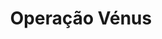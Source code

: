 ---
Numero: 73
title: Operação Vénus
Autor: Leonid Onochko
Co-autor: 
Ano-de-Publicacao: 1963
Titulo-original: ?? ????????? ???????
Tradutor: Rogério Fernandes
Co-tradutor: 
Ano-de-edicao: 1959
alias: Leonid-Onochko
Autor2-alias: 
Tradutor1-alias: Rogerio-Fernandes
Tradutor2-alias: 
Titulo-link: 73-Operacao-Venus
Capa: Lima de Freitas
pags: 183
Capa-link: Lima-de-Freitas
---